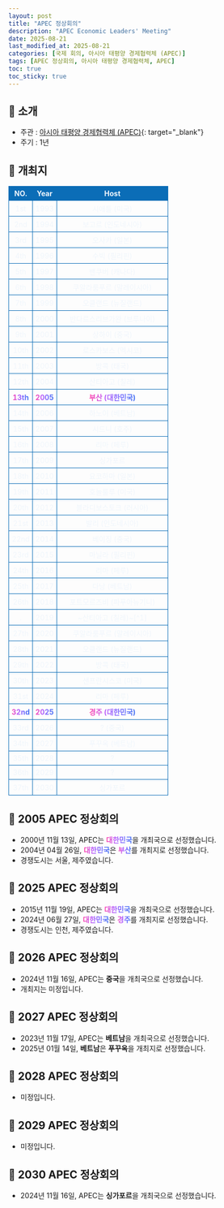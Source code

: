 ```yaml
---
layout: post
title: "APEC 정상회의"
description: "APEC Economic Leaders' Meeting"
date: 2025-08-21
last_modified_at: 2025-08-21
categories: [국제 회의, 아시아 태평양 경제협력체 (APEC)]
tags: [APEC 정상회의, 아시아 태평양 경제협력체, APEC]
toc: true
toc_sticky: true
---
```

<style>
    /* 테이블 서식 */
    table {
        width: 100%;
        border-collapse: collapse;
        font-size: 14px;
        color: #f0f6fc;
      }
      th, td {
        border: 1px solid #0B6DB7;
        padding: 5px;
        text-align: center;
        font-weight: normal;
      }
</style>
## 📜 소개
* 주관 : [아시아 태평양 경제협력체 (APEC)](https://www.apec.org/){: target="_blank"}
* 주기 : 1년

## 📜 개최지
<html>

<head>
    <meta charset="UTF-8">
</head>

<body>
    <table>
        <tr style="background: #0B6DB7;">
            <th style="width: 15%; font-weight: bold;">NO.</th>
            <th style="width: 15%; font-weight: bold;">Year</th>
            <th style="width: 70%; font-weight: bold;">Host</th>
        </tr>
        <tr>
            <th>1st</th>
            <th>1993</th>
            <th>시애틀 (미국)</th>
        </tr>
        <tr>
            <th>2nd</th>
            <th>1994</th>
            <th>보고르 (인도네시아)</th>
        </tr>
        <tr>
            <th>3rd</th>
            <th>1995</th>
            <th>오사카 (일본)</th>
        </tr>
        <tr>
            <th>4th</th>
            <th>1996</th>
            <th>수빅 (필리핀)</th>
        </tr>
        <tr>
            <th>5th</th>
            <th>1997</th>
            <th>밴쿠버 (캐나다)</th>
        </tr>
        <tr>
            <th>6th</th>
            <th>1998</th>
            <th>쿠알라룸푸르 (말레이시아)</th>
        </tr>
        <tr>
            <th>7th</th>
            <th>1999</th>
            <th>오클랜드 (뉴질랜드)</th>
        </tr>
        <tr>
            <th>8th</th>
            <th>2000</th>
            <th>반다르스리브가완 (브루나이)</th>
        </tr>
        <tr>
            <th>9th</th>
            <th>2001</th>
            <th>상하이 (중국)</th>
        </tr>
        <tr>
            <th>10th</th>
            <th>2002</th>
            <th>로스카보스 (멕시코)</th>
        </tr>
        <tr>
            <th>11th</th>
            <th>2003</th>
            <th>방콕 (태국)</th>
        </tr>
        <tr>
            <th>12th</th>
            <th>2004</th>
            <th>산티아고 (칠레)</th>
        </tr>
        <tr>
            <th><span style="background: text linear-gradient(to right, #FF43A8, #BE5DFA, #776CFF, #4172F2); font-weight: bold; -webkit-background-clip: text; -webkit-text-fill-color: transparent;">13th</span></th>
            <th><span style="background: text linear-gradient(to right, #FF43A8, #BE5DFA, #776CFF, #4172F2); font-weight: bold; -webkit-background-clip: text; -webkit-text-fill-color: transparent;">2005</span></th>
            <th><span style="background: text linear-gradient(to right, #FF43A8, #BE5DFA, #776CFF, #4172F2); font-weight: bold; -webkit-background-clip: text; -webkit-text-fill-color: transparent;">부산 (대한민국)</span></th>
        </tr>
        <tr>
            <th>14th</th>
            <th>2006</th>
            <th>하노이 (베트남)</th>
        </tr>
        <tr>
            <th>15th</th>
            <th>2007</th>
            <th>시드니 (호주)</th>
        </tr>
        <tr>
            <th>16th</th>
            <th>2008</th>
            <th>리마 (페루)</th>
        </tr>
        <tr>
            <th>17th</th>
            <th>2009</th>
            <th>싱가포르</th>
        </tr>
        <tr>
            <th>18th</th>
            <th>2010</th>
            <th>요코하마 (일본)</th>
        </tr>
        <tr>
            <th>19th</th>
            <th>2011</th>
            <th>호놀룰루 (미국)</th>
        </tr>
        <tr>
            <th>20th</th>
            <th>2012</th>
            <th>블라디보스토크 (러시아)</th>
        </tr>
        <tr>
            <th>21st</th>
            <th>2013</th>
            <th>발리 (인도네시아)</th>
        </tr>
        <tr>
            <th>22nd</th>
            <th>2014</th>
            <th>베이징 (중국)</th>
        </tr>
        <tr>
            <th>23rd</th>
            <th>2015</th>
            <th>마닐라 (필리핀)</th>
        </tr>
        <tr>
            <th>24th</th>
            <th>2016</th>
            <th>리마 (페루)</th>
        </tr>
        <tr>
            <th>25th</th>
            <th>2017</th>
            <th>다낭 (베트남)</th>
        </tr>
        <tr>
            <th>26th</th>
            <th>2018</th>
            <th>포트모르즈비 (파푸아뉴기니)</th>
        </tr>
        <tr>
            <th>.</th>
            <th>2019</th>
            <th>~산티아고 (칠레)~[^1]</th>
        </tr>
        <tr>
            <th>27th</th>
            <th>2020</th>
            <th>쿠알라룸푸르 (말레이시아)</th>
        </tr>
        <tr>
            <th>28th</th>
            <th>2021</th>
            <th>오클랜드 (뉴질랜드)</th>
        </tr>
        <tr>
            <th>29th</th>
            <th>2022</th>
            <th>방콕 (태국)</th>
        </tr>
        <tr>
            <th>30th</th>
            <th>2023</th>
            <th>샌프란시스코 (미국)</th>
        </tr>
        <tr>
            <th>31st</th>
            <th>2024</th>
            <th>리마 (페루)</th>
        </tr>
        <tr>
            <th><span style="background: text linear-gradient(to right, #FF43A8, #BE5DFA, #776CFF, #4172F2); font-weight: bold; -webkit-background-clip: text; -webkit-text-fill-color: transparent;">32nd</span></th>
            <th><span style="background: text linear-gradient(to right, #FF43A8, #BE5DFA, #776CFF, #4172F2); font-weight: bold; -webkit-background-clip: text; -webkit-text-fill-color: transparent;">2025</span></th>
            <th><span style="background: text linear-gradient(to right, #FF43A8, #BE5DFA, #776CFF, #4172F2); font-weight: bold; -webkit-background-clip: text; -webkit-text-fill-color: transparent;">경주 (대한민국)</span></th>
        </tr>
        <tr>
            <th>33rd</th>
            <th>2026</th>
            <th>? (중국)</th>
        </tr>
        <tr>
            <th>34th</th>
            <th>2027</th>
            <th>푸꾸옥 (베트남)</th>
        </tr>
        <tr>
            <th>35th</th>
            <th>2028</th>
            <th>?</th>
        </tr>
        <tr>
            <th>36th</th>
            <th>2029</th>
            <th>?</th>
        </tr>
        <tr>
            <th>37th</th>
            <th>2030</th>
            <th>싱가포르</th>
        </tr>
    </table>
</body>

</html>

[^1]: 〈칠레 반정부 시위로 취소〉

## 📜 2005 APEC 정상회의
* 2000년 11월 13일, APEC는 <span style="background: text linear-gradient(to right, #FF43A8, #BE5DFA, #776CFF, #4172F2); font-weight: bold; -webkit-background-clip: text; -webkit-text-fill-color: transparent;">대한민국</span>을 개최국으로 선정했습니다.
* 2004년 04월 26일, <span style="background: text linear-gradient(to right, #FF43A8, #BE5DFA, #776CFF, #4172F2); font-weight: bold; -webkit-background-clip: text; -webkit-text-fill-color: transparent;">대한민국</span>은 <span style="background: text linear-gradient(to right, #FF43A8, #BE5DFA, #776CFF, #4172F2); font-weight: bold; -webkit-background-clip: text; -webkit-text-fill-color: transparent;">부산</span>를 개최지로 선정했습니다.
* 경쟁도시는 서울, 제주였습니다.

## 📜 2025 APEC 정상회의
* 2015년 11월 19일, APEC는 <span style="background: text linear-gradient(to right, #FF43A8, #BE5DFA, #776CFF, #4172F2); font-weight: bold; -webkit-background-clip: text; -webkit-text-fill-color: transparent;">대한민국</span>을 개최국으로 선정했습니다.
* 2024년 06월 27일, <span style="background: text linear-gradient(to right, #FF43A8, #BE5DFA, #776CFF, #4172F2); font-weight: bold; -webkit-background-clip: text; -webkit-text-fill-color: transparent;">대한민국</span>은 <span style="background: text linear-gradient(to right, #FF43A8, #BE5DFA, #776CFF, #4172F2); font-weight: bold; -webkit-background-clip: text; -webkit-text-fill-color: transparent;">경주</span>를 개최지로 선정했습니다.
* 경쟁도시는 인천, 제주였습니다.

## 📜 2026 APEC 정상회의
* 2024년 11월 16일, APEC는 <span style="font-weight: bold;">중국</span>을 개최국으로 선정했습니다.
* 개최지는 미정입니다.

## 📜 2027 APEC 정상회의
* 2023년 11월 17일, APEC는 <span style="font-weight: bold;">베트남</span>을 개최국으로 선정했습니다.
* 2025년 01월 14일, <span style="font-weight: bold;">베트남</span>은 <span style="font-weight: bold;">푸꾸옥</span>을 개최지로 선정했습니다.

## 📜 2028 APEC 정상회의
* 미정입니다.

## 📜 2029 APEC 정상회의
* 미정입니다.

## 📜 2030 APEC 정상회의
* 2024년 11월 16일, APEC는 <span style="font-weight: bold;">싱가포르</span>을 개최국으로 선정했습니다.
